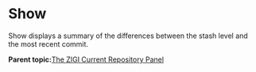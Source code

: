 # Show

Show displays a summary of the differences between the stash level and the most recent commit.

**Parent topic:**[The ZIGI Current Repository Panel](zOS_ISPF_Git_Interface_Users_Guide_V3R0_the_zigi_current_repository_panel.html)


